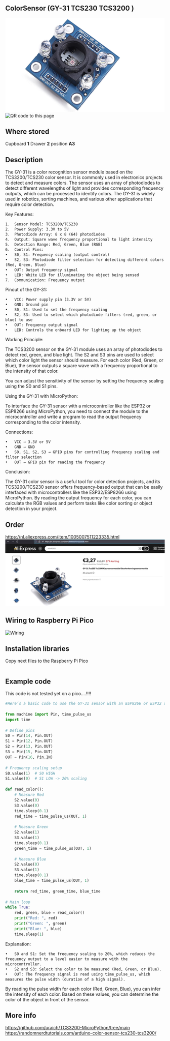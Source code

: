 ## ColorSensor (GY-31 TCS230 TCS3200 )
<img src="TCS230_Photo.jpg" alt="Photo of the component">
<img src="TCS230_QR_code.jpg" alt="QR code to this page" width="80" height="80">

## Where stored
Cupboard __1__ Drawer __2__  position __A3__

## Description
The GY-31 is a color recognition sensor module based on the TCS3200/TCS230 color sensor. It is commonly used in electronics projects to detect and measure colors. The sensor uses an array of photodiodes to detect different wavelengths of light and provides corresponding frequency outputs, which can be processed to identify colors. The GY-31 is widely used in robotics, sorting machines, and various other applications that require color detection.

Key Features:

	1.	Sensor Model: TCS3200/TCS230
	2.	Power Supply: 3.3V to 5V
	3.	Photodiode Array: 8 x 8 (64) photodiodes
	4.	Output: Square wave frequency proportional to light intensity
	5.	Detection Range: Red, Green, Blue (RGB)
	6.	Control Pins:
	•	S0, S1: Frequency scaling (output control)
	•	S2, S3: Photodiode filter selection for detecting different colors (Red, Green, Blue)
	•	OUT: Output frequency signal
	•	LED: White LED for illuminating the object being sensed
	7.	Communication: Frequency output

Pinout of the GY-31:

	•	VCC: Power supply pin (3.3V or 5V)
	•	GND: Ground pin
	•	S0, S1: Used to set the frequency scaling
	•	S2, S3: Used to select which photodiode filters (red, green, or blue) to use
	•	OUT: Frequency output signal
	•	LED: Controls the onboard LED for lighting up the object

Working Principle:

The TCS3200 sensor on the GY-31 module uses an array of photodiodes to detect red, green, and blue light. The S2 and S3 pins are used to select which color light the sensor should measure. For each color (Red, Green, or Blue), the sensor outputs a square wave with a frequency proportional to the intensity of that color.

You can adjust the sensitivity of the sensor by setting the frequency scaling using the S0 and S1 pins.

Using the GY-31 with MicroPython:

To interface the GY-31 sensor with a microcontroller like the ESP32 or ESP8266 using MicroPython, you need to connect the module to the microcontroller and write a program to read the output frequency corresponding to the color intensity.

Connections:

	•	VCC → 3.3V or 5V
	•	GND → GND
	•	S0, S1, S2, S3 → GPIO pins for controlling frequency scaling and filter selection
	•	OUT → GPIO pin for reading the frequency

Conclusion:

The GY-31 color sensor is a useful tool for color detection projects, and its TCS3200/TCS230 sensor offers frequency-based output that can be easily interfaced with microcontrollers like the ESP32/ESP8266 using MicroPython. By reading the output frequency for each color, you can calculate the RGB values and perform tasks like color sorting or object detection in your project.

## Order
<a href="https://nl.aliexpress.com/item/1005007511223335.html">https://nl.aliexpress.com/item/1005007511223335.html</a>
<img src="TCS230_Order.jpg" alt="Photo of the Order">

## Wiring to Raspberry Pi Pico
<img src="TCS230_Wiring.jpg" alt="Wiring" >

## Installation libraries
Copy next files to the Raspberry Pi Pico

```bash

```

## Example code

This code is not tested yet on a pico....!!!!
```python
#Here’s a basic code to use the GY-31 sensor with an ESP8266 or ESP32 using MicroPython. This example uses PWM (pulse width #modulation) to read the frequency output from the sensor.

from machine import Pin, time_pulse_us
import time

# Define pins
S0 = Pin(14, Pin.OUT)
S1 = Pin(12, Pin.OUT)
S2 = Pin(13, Pin.OUT)
S3 = Pin(15, Pin.OUT)
OUT = Pin(16, Pin.IN)

# Frequency scaling setup
S0.value(1)  # S0 HIGH
S1.value(0)  # S1 LOW -> 20% scaling

def read_color():
    # Measure Red
    S2.value(0)
    S3.value(0)
    time.sleep(0.1)
    red_time = time_pulse_us(OUT, 1)
    
    # Measure Green
    S2.value(1)
    S3.value(1)
    time.sleep(0.1)
    green_time = time_pulse_us(OUT, 1)
    
    # Measure Blue
    S2.value(0)
    S3.value(1)
    time.sleep(0.1)
    blue_time = time_pulse_us(OUT, 1)
    
    return red_time, green_time, blue_time

# Main loop
while True:
    red, green, blue = read_color()
    print("Red: ", red)
    print("Green: ", green)
    print("Blue: ", blue)
    time.sleep(1)
```
Explanation:

	•	S0 and S1: Set the frequency scaling to 20%, which reduces the frequency output to a level easier to measure with the microcontroller.
	•	S2 and S3: Select the color to be measured (Red, Green, or Blue).
	•	OUT: The frequency signal is read using time_pulse_us, which measures the pulse width (duration of a high signal).

By reading the pulse width for each color (Red, Green, Blue), you can infer the intensity of each color. Based on these values, you can determine the color of the object in front of the sensor.


## More info
https://github.com/uraich/TCS3200-MicroPython/tree/main
https://randomnerdtutorials.com/arduino-color-sensor-tcs230-tcs3200/






